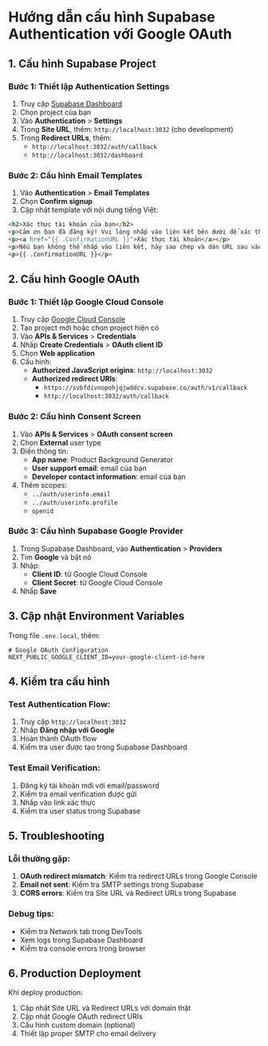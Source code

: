 # Hướng dẫn cấu hình Supabase Authentication với Google OAuth

## 1. Cấu hình Supabase Project

### Bước 1: Thiết lập Authentication Settings
1. Truy cập [Supabase Dashboard](https://supabase.com/dashboard)
2. Chọn project của bạn
3. Vào **Authentication** > **Settings**
4. Trong **Site URL**, thêm: `http://localhost:3032` (cho development)
5. Trong **Redirect URLs**, thêm:
   - `http://localhost:3032/auth/callback`
   - `http://localhost:3032/dashboard`

### Bước 2: Cấu hình Email Templates
1. Vào **Authentication** > **Email Templates**
2. Chọn **Confirm signup**
3. Cập nhật template với nội dung tiếng Việt:

```html
<h2>Xác thực tài khoản của bạn</h2>
<p>Cảm ơn bạn đã đăng ký! Vui lòng nhấp vào liên kết bên dưới để xác thực tài khoản:</p>
<p><a href="{{ .ConfirmationURL }}">Xác thực tài khoản</a></p>
<p>Nếu bạn không thể nhấp vào liên kết, hãy sao chép và dán URL sau vào trình duyệt:</p>
<p>{{ .ConfirmationURL }}</p>
```

## 2. Cấu hình Google OAuth

### Bước 1: Thiết lập Google Cloud Console
1. Truy cập [Google Cloud Console](https://console.cloud.google.com/)
2. Tạo project mới hoặc chọn project hiện có
3. Vào **APIs & Services** > **Credentials**
4. Nhấp **Create Credentials** > **OAuth client ID**
5. Chọn **Web application**
6. Cấu hình:
   - **Authorized JavaScript origins**: `http://localhost:3032`
   - **Authorized redirect URIs**: 
     - `https://svbfdivnopohjqjwddcv.supabase.co/auth/v1/callback`
     - `http://localhost:3032/auth/callback`

### Bước 2: Cấu hình Consent Screen
1. Vào **APIs & Services** > **OAuth consent screen**
2. Chọn **External** user type
3. Điền thông tin:
   - **App name**: Product Background Generator
   - **User support email**: email của bạn
   - **Developer contact information**: email của bạn
4. Thêm scopes:
   - `../auth/userinfo.email`
   - `../auth/userinfo.profile`
   - `openid`

### Bước 3: Cấu hình Supabase Google Provider
1. Trong Supabase Dashboard, vào **Authentication** > **Providers**
2. Tìm **Google** và bật nó
3. Nhập:
   - **Client ID**: từ Google Cloud Console
   - **Client Secret**: từ Google Cloud Console
4. Nhấp **Save**

## 3. Cập nhật Environment Variables

Trong file `.env.local`, thêm:

```env
# Google OAuth Configuration
NEXT_PUBLIC_GOOGLE_CLIENT_ID=your-google-client-id-here
```

## 4. Kiểm tra cấu hình

### Test Authentication Flow:
1. Truy cập `http://localhost:3032`
2. Nhấp **Đăng nhập với Google**
3. Hoàn thành OAuth flow
4. Kiểm tra user được tạo trong Supabase Dashboard

### Test Email Verification:
1. Đăng ký tài khoản mới với email/password
2. Kiểm tra email verification được gửi
3. Nhấp vào link xác thực
4. Kiểm tra user status trong Supabase

## 5. Troubleshooting

### Lỗi thường gặp:
1. **OAuth redirect mismatch**: Kiểm tra redirect URLs trong Google Console
2. **Email not sent**: Kiểm tra SMTP settings trong Supabase
3. **CORS errors**: Kiểm tra Site URL và Redirect URLs trong Supabase

### Debug tips:
- Kiểm tra Network tab trong DevTools
- Xem logs trong Supabase Dashboard
- Kiểm tra console errors trong browser

## 6. Production Deployment

Khi deploy production:
1. Cập nhật Site URL và Redirect URLs với domain thật
2. Cập nhật Google OAuth redirect URIs
3. Cấu hình custom domain (optional)
4. Thiết lập proper SMTP cho email delivery
